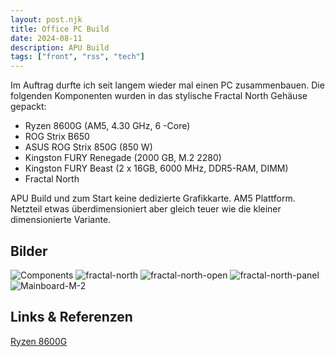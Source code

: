 ```yaml
---
layout: post.njk
title: Office PC Build
date: 2024-08-11
description: APU Build
tags: ["front", "rss", "tech"]
---  
```


Im Auftrag durfte ich seit langem wieder mal einen PC zusammenbauen. Die folgenden Komponenten wurden in das stylische Fractal North Gehäuse gepackt:  
- Ryzen 8600G (AM5, 4.30 GHz, 6 -Core)
- ROG Strix B650
- ASUS ROG Strix 850G (850 W)
- Kingston FURY Renegade (2000 GB, M.2 2280)
- Kingston FURY Beast (2 x 16GB, 6000 MHz, DDR5-RAM, DIMM)
- Fractal North

APU Build und zum Start keine dedizierte Grafikkarte. AM5 Plattform. Netzteil etwas überdimensioniert aber gleich teuer wie die kleiner dimensionierte Variante.


## Bilder

<img src="https://i.ibb.co/Fm9prSx/Components.jpg" alt="Components" border="0">
<img src="https://i.ibb.co/QkVxHYJ/fractal-north.jpg" alt="fractal-north" border="0">
<img src="https://i.ibb.co/b7BkgbX/fractal-north-open.jpg" alt="fractal-north-open" border="0">
<img src="https://i.ibb.co/yhNMc0t/fractal-north-panel.jpg" alt="fractal-north-panel" border="0">
<img src="https://i.ibb.co/5Tpw1jH/Mainboard-M-2.jpg" alt="Mainboard-M-2" border="0">







## Links & Referenzen  


[Ryzen 8600G]  


[Ryzen 8600G]: https://www.amd.com/de/products/processors/desktops/ryzen/8000-series/amd-ryzen-5-8600g.html  







